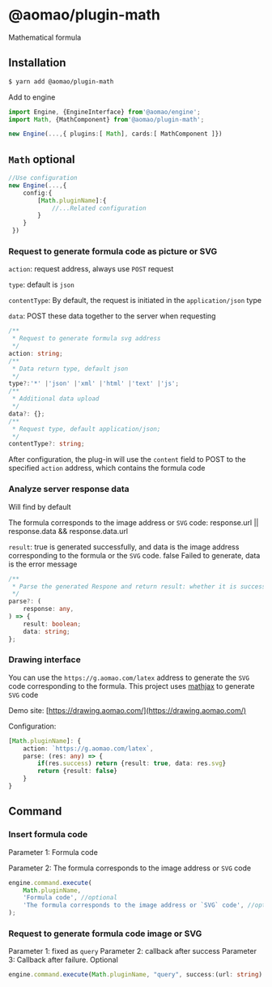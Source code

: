 # @aomao/plugin-math

Mathematical formula

## Installation

```bash
$ yarn add @aomao/plugin-math
```

Add to engine

```ts
import Engine, {EngineInterface} from'@aomao/engine';
import Math, {MathComponent} from'@aomao/plugin-math';

new Engine(...,{ plugins:[ Math], cards:[ MathComponent ]})
```

## `Math` optional

```ts
//Use configuration
new Engine(...,{
    config:{
        [Math.pluginName]:{
            //...Related configuration
        }
    }
 })
```

### Request to generate formula code as picture or SVG

`action`: request address, always use `POST` request

`type`: default is `json`

`contentType`: By default, the request is initiated in the `application/json` type

`data`: POST these data together to the server when requesting

```ts
/**
 * Request to generate formula svg address
 */
action: string;
/**
 * Data return type, default json
 */
type?:'*' |'json' |'xml' |'html' |'text' |'js';
/**
 * Additional data upload
 */
data?: {};
/**
 * Request type, default application/json;
 */
contentType?: string;
```

After configuration, the plug-in will use the `content` field to POST to the specified `action` address, which contains the formula code

### Analyze server response data

Will find by default

The formula corresponds to the image address or `SVG` code: response.url || response.data && response.data.url

`result`: true is generated successfully, and data is the image address corresponding to the formula or the `SVG` code. false Failed to generate, data is the error message

```ts
/**
 * Parse the generated Respone and return result: whether it is successful or not, data: success: the formula corresponds to the image address or `SVG` code, failure: error message
 */
parse?: (
    response: any,
) => {
    result: boolean;
    data: string;
};
```

### Drawing interface

You can use the `https://g.aomao.com/latex` address to generate the `SVG` code corresponding to the formula. This project uses [mathjax](https://www.mathjax.org/) to generate `SVG` code

Demo site: [https://drawing.aomao.com/](https://drawing.aomao.com/)

Configuration:

```ts
[Math.pluginName]: {
    action: `https://g.aomao.com/latex`,
    parse: (res: any) => {
        if(res.success) return {result: true, data: res.svg}
        return {result: false}
    }
}
```

## Command

### Insert formula code

Parameter 1: Formula code

Parameter 2: The formula corresponds to the image address or `SVG` code

```ts
engine.command.execute(
	Math.pluginName,
	'Formula code', //optional
	'The formula corresponds to the image address or `SVG` code', //optional
);
```

### Request to generate formula code image or SVG

Parameter 1: fixed as `query`
Parameter 2: callback after success
Parameter 3: Callback after failure. Optional

```ts
engine.command.execute(Math.pluginName, "query", success:(url: string) => void, failed: (message: string) => void);
```
